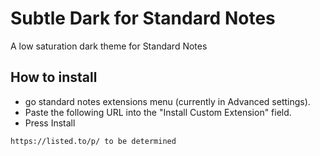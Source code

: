 # Subtle Dark for Standard Notes
A low saturation dark theme for Standard Notes

## How to install 
- go standard notes extensions menu (currently in Advanced settings). 
- Paste the following URL into the "Install Custom Extension" field. 
- Press Install

```
https://listed.to/p/ to be determined
```
